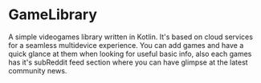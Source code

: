 # GameLibrary

A simple videogames library written in Kotlin. It's based on cloud services for a seamless multidevice experience.
You can add games and have a quick glance at them when looking for useful basic info, also each games has it's subReddit feed section where you can have glimpse at the latest community news.
